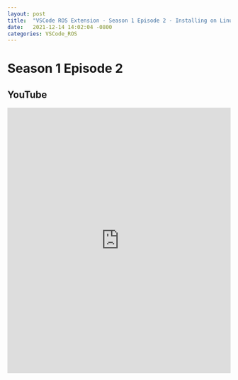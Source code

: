 ```yaml
---
layout: post
title:  "VSCode ROS Extension - Season 1 Episode 2 - Installing on Linux"
date:   2021-12-14 14:02:04 -0800
categories: VSCode_ROS
---
```


# Season 1 Episode 2
## YouTube
<iframe width="100%" height="600" src="https://www.youtube.com/embed/-NaEPoIg2Ds" title="YouTube video player" frameborder="0" allow="accelerometer; autoplay; clipboard-write; encrypted-media; gyroscope; picture-in-picture" allowfullscreen></iframe>




